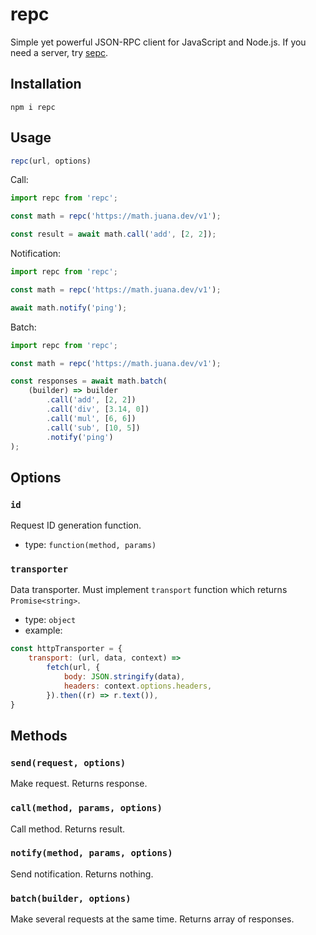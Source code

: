 # repc

Simple yet powerful JSON-RPC client for JavaScript and Node.js. If you need a server, try [sepc](https://github.com/kohutd/sepc).

## Installation

```shell
npm i repc
```

## Usage

```javascript
repc(url, options)
```

Call:

```javascript
import repc from 'repc';

const math = repc('https://math.juana.dev/v1');

const result = await math.call('add', [2, 2]);
```

Notification:

```javascript
import repc from 'repc';

const math = repc('https://math.juana.dev/v1');

await math.notify('ping');
```

Batch:

```javascript
import repc from 'repc';

const math = repc('https://math.juana.dev/v1');

const responses = await math.batch(
    (builder) => builder
        .call('add', [2, 2])
        .call('div', [3.14, 0])
        .call('mul', [6, 6])
        .call('sub', [10, 5])
        .notify('ping')
);
```

## Options

### `id`

Request ID generation function.

- type: `function(method, params)`

### `transporter`

Data transporter. Must implement `transport` function which returns `Promise<string>`.

- type: `object`
- example:

```javascript
const httpTransporter = {
    transport: (url, data, context) =>
        fetch(url, {
            body: JSON.stringify(data),
            headers: context.options.headers,
        }).then((r) => r.text()),
}
```

## Methods

### `send(request, options)`

Make request. Returns response.

### `call(method, params, options)`

Call method. Returns result.

### `notify(method, params, options)`

Send notification. Returns nothing.

### `batch(builder, options)`

Make several requests at the same time.
Returns array of responses.
